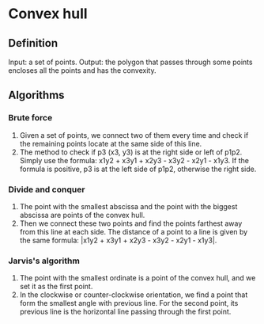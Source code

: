 # Convex hull

## Definition

Input: a set of points.
Output: the polygon that passes through some points encloses all the points and has the convexity.

## Algorithms

### Brute force

1. Given a set of points, we connect two of them every time and check if the remaining points locate at the same side of this line.
2. The method to check if p3 (x3, y3) is at the right side or left of p1p2. Simply use the formula: x1y2 + x3y1 + x2y3 - x3y2 - x2y1 - x1y3. If the formula is positive, p3 is at the left side of p1p2, otherwise the right side.

### Divide and conquer

1. The point with the smallest abscissa and the point with the biggest abscissa are points of the convex hull.
2. Then we connect these two points and find the points farthest away from this line at each side. The distance of a point to a line is given by the same formula: |x1y2 + x3y1 + x2y3 - x3y2 - x2y1 - x1y3|.

### Jarvis's algorithm

1. The point with the smallest ordinate is a point of the convex hull, and we set it as the first point.
2. In the clockwise or counter-clockwise orientation, we find a point that form the smallest angle with previous line. For the second point, its previous line is the horizontal line passing through the first point.

